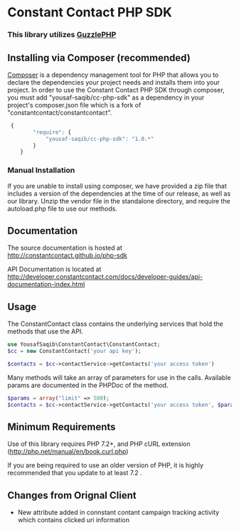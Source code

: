 # Constant Contact PHP SDK

### This library utilizes [GuzzlePHP](http://guzzle.readthedocs.org/)

## Installing via Composer (recommended)

[Composer](https://getcomposer.org/) is a dependency management tool for PHP that allows you to declare the dependencies your project needs and installs them into your project. In order to use the Constant Contact PHP SDK through composer, you must add "yousaf-saqib/cc-php-sdk" as a dependency in your project's composer.json file which is a fork of "constantcontact/constantcontact".
```javascript
 {
        "require": {
            "yousaf-saqib/cc-php-sdk": "1.0.*"
        }
    }
```

### Manual Installation
If you are unable to install using composer, we have provided a zip file that includes a version of the dependencies at the time of our release, as well as our library. Unzip the vendor file in the standalone directory, and require the autoload.php file to use our methods.

## Documentation

The source documentation is hosted at http://constantcontact.github.io/php-sdk

API Documentation is located at http://developer.constantcontact.com/docs/developer-guides/api-documentation-index.html

## Usage
The ConstantContact class contains the underlying services that hold the methods that use the API.
```php
use YousafSaqib\ConstantContact\ConstantContact;
$cc = new ConstantContact('your api key');

$contacts = $cc->contactService->getContacts('your access token')
```

Many methods will take an array of parameters for use in the calls. Available params are documented in the PHPDoc of the method.
```php
$params = array("limit" => 500);
$contacts = $cc->contactService->getContacts('your access token', $params);
```
## Minimum Requirements
Use of this library requires PHP 7.2+, and PHP cURL extension (http://php.net/manual/en/book.curl.php)

If you are being required to use an older version of PHP, it is highly recommended that you update to at least 7.2 .


## Changes from Orignal Client

- New attribute added in connstant contant campaign tracking activity which contains clicked uri information